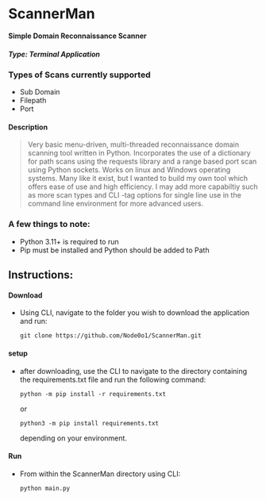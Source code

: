 # ScannerMan
**Simple Domain Reconnaissance Scanner**
##### *Type: Terminal Application*

### Types of Scans currently supported
- Sub Domain
- Filepath
- Port

#### Description
> Very basic menu-driven, multi-threaded reconnaissance domain scanning tool written in Python. Incorporates the use of a dictionary for path scans using the requests library and a range based port scan using Python sockets.
> Works on linux and Windows operating systems. 
> Many like it exist, but I wanted to build my own tool which offers ease of use and high efficiency. I may add more capabiltiy such as more scan types and CLI -tag options for single line use in the command line environment for more advanced users.

### A few things to note:
- Python 3.11+ is required to run
- Pip must be installed and Python should be added to Path

## **Instructions:**
#### **Download**
- Using CLI, navigate to the folder you wish to download the application and run:
  ```console
  git clone https://github.com/Node0o1/ScannerMan.git
  ```

#### **setup**
- after downloading, use the CLI to navigate to the directory containing the requirements.txt file and run the following command:
  
  ```console
  python -m pip install -r requirements.txt
  ```
  or
  
  ```console
  python3 -m pip install requirements.txt
  ```
  depending on your environment.

#### **Run**
  - From within the ScannerMan directory using CLI:
    ```console
    python main.py
    ```
